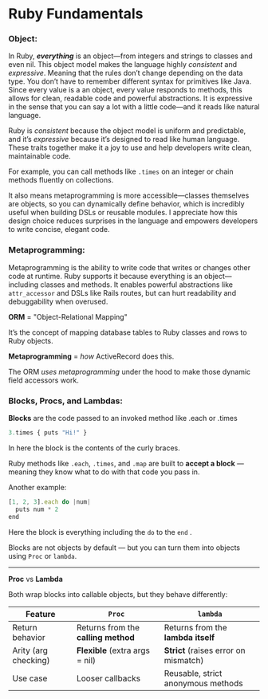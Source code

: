 # Ruby Fundamentals

### **Object:**

In Ruby, ***everything*** is an object—from integers and strings to classes and even nil. This object model makes the language highly *consistent* and *expressive*. Meaning that the rules don’t change depending on the data type. You don’t have to remember different syntax for primitives like Java. Since every value is a an object, every value responds to methods, this allows for clean, readable code and powerful abstractions. It is expressive in the sense that you can say a lot with a little code—and it reads like natural language.

Ruby is *consistent* because the object model is uniform and predictable, and it’s *expressive* because it’s designed to read like human language. These traits together make it a joy to use and help developers write clean, maintainable code.

For example, you can call methods like `.times` on an integer or chain methods fluently on collections. 

It also means metaprogramming is more accessible—classes themselves are objects, so you can dynamically define behavior, which is incredibly useful when building DSLs or reusable modules. I appreciate how this design choice reduces surprises in the language and empowers developers to write concise, elegant code.

### **Metaprogramming:**

Metaprogramming is the ability to write code that writes or changes other code at runtime. Ruby supports it because everything is an object—including classes and methods. It enables powerful abstractions like `attr_accessor` and DSLs like Rails routes, but can hurt readability and debuggability when overused.

**ORM** = "Object-Relational Mapping"

It’s the concept of mapping database tables to Ruby classes and rows to Ruby objects.

**Metaprogramming** = *how* ActiveRecord does this.

The ORM *uses metaprogramming* under the hood to make those dynamic field accessors work.

### **Blocks, Procs, and Lambdas:**

**Blocks** are the code passed to an invoked method like .each or .times

```jsx
3.times { puts "Hi!" }
```

In here the block is the contents of the curly braces.

Ruby methods like `.each`, `.times`, and `.map` are built to **accept a block** — meaning they know what to do with that code you pass in.

Another example:

```jsx
[1, 2, 3].each do |num|
  puts num * 2
end
```

Here the block is everything including the `do` to the `end` .

Blocks are not objects by default — but you can turn them into objects using `Proc` or `lambda`.

---

**Proc** vs **Lambda**

Both wrap blocks into callable objects, but they behave differently:

| Feature | `Proc` | `lambda` |
| --- | --- | --- |
| Return behavior | Returns from the **calling method** | Returns from the **lambda itself** |
| Arity (arg checking) | **Flexible** (extra args = nil) | **Strict** (raises error on mismatch) |
| Use case | Looser callbacks | Reusable, strict anonymous methods |